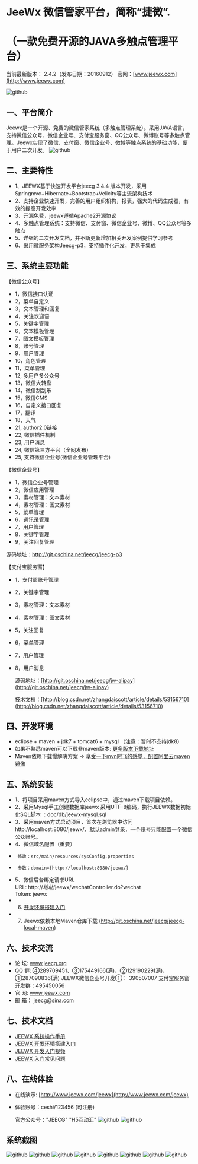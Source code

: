 JeeWx 微信管家平台，简称“捷微”.
===============
  （一款免费开源的JAVA多触点管理平台）
===============
当前最新版本： 2.4.2（发布日期：20160912）
官网：[www.jeewx.com](http://www.jeewx.com) 

![github](http://img.blog.csdn.net/20161123110044167?watermark/2/text/aHR0cDovL2Jsb2cuY3Nkbi5uZXQv/font/5a6L5L2T/fontsize/400/fill/I0JBQkFCMA==/dissolve/70/gravity/Center "jeewx")
<br>

一、平台简介
-----------------------------------
Jeewx是一个开源、免费的微信管家系统（多触点管理系统）。采用JAVA语言，支持微信公众号、微信企业号、支付宝服务窗、QQ公众号、微博账号等多触点管理。Jeewx实现了微信、支付窗、微信企业号、微博等触点系统的基础功能，便于用户二次开发。
![github](http://img.blog.csdn.net/20161123104736053?watermark/2/text/aHR0cDovL2Jsb2cuY3Nkbi5uZXQv/font/5a6L5L2T/fontsize/400/fill/I0JBQkFCMA==/dissolve/70/gravity/Center "jeewx")

二、主要特性
-----------------------------------
* 	1、JEEWX基于快速开发平台jeecg 3.4.4 版本开发，采用Springmvc+Hibernate+Bootstrap+Velicity等主流架构技术
*   2、支持企业快速开发，完善的用户组织机构，报表，强大的代码生成器，有效的提高开发效率
*   3、开源免费，jeewx遵循Apache2开源协议
*   4、多触点管理系统：支持微信、支付窗、微信企业号、微博、QQ公众号等多触点
*   5、详细的二次开发文档，并不断更新增加相关开发案例提供学习参考
*   6、采用微服务架构Jeecg-p3，支持插件化开发，更易于集成


三、系统主要功能
-----------------------------------

【微信公众号】
*   1，微信接口认证
*   2，菜单自定义
*   3，文本管理和回复
*   4，关注欢迎语
*   5，关键字管理
*   6，文本模板管理
*   7，图文模板管理
*   8，账号管理
*   9，用户管理
*   10，角色管理
*   11，菜单管理
*   12, 多用户多公众号
*   13，微信大转盘
*   14，微信刮刮乐
*   15，微信CMS
*   16，自定义接口回复
*   17，翻译
*   18，天气
*   21, author2.0链接
*   22, 微信插件机制
*   23, 用户消息
*   24, 微信第三方平台（全网发布）
*   25, 支持微信企业号(微信企业号管理平台)


【微信企业号】
*   1，微信企业号管理
*   2，微信应用管理
*   3，素材管理：文本素材
*   4，素材管理：图文素材
*   5，菜单管理
*   6，通讯录管理
*   7，用户管理
*   8，关键字管理
*   9，关注回复管理

   源码地址：http://git.oschina.net/jeecg/jeecg-p3
	
【支付宝服务窗】
*   1，支付窗账号管理
*   2，关键字管理
*   3，素材管理：文本素材
*   4，素材管理：图文素材
*   5，关注回复
*   6，菜单管理
*   7，用户管理
*   8，用户消息

    源码地址：[http://git.oschina.net/jeecg/jw-alipay](http://git.oschina.net/jeecg/jw-alipay)
	
	技术文档：[http://blog.csdn.net/zhangdaiscott/article/details/53156710](http://blog.csdn.net/zhangdaiscott/article/details/53156710)

四、开发环境
-----------------------------------
  * eclipse + maven + jdk7 + tomcat6 + mysql （注意：暂时不支持jdk8）
  * 如果不熟悉maven可以下载非maven版本: [更多版本下载地址](http://www.jeecg.org/forum.php?mod=viewthread&tid=1229&page=1&extra=#pid3642)
  * Maven依赖下载慢解决方案 => [享受一下mvn时飞的感觉，配置阿里云maven镜像](http://www.jeecg.org/forum.php?mod=viewthread&tid=3949)

五、系统安装
-----------------------------------
* 	1、将项目采用maven方式导入eclipse中，通过maven下载项目依赖。
* 	2、采用Mysql手工创建数据库jeewx 采用UTF-8编码，执行JEEWX数据初始化SQL脚本 ：doc/db/jeewx-mysql.sql
* 	3、采用maven方式启动项目，首次在浏览器中访问 http://localhost:8080/jeewx/，默认admin登录，一个账号只能配置一个微信公众账号。
* 	4、微信域名配置（重要）
* 	   修改：src/main/resources/sysConfig.properties
* 	   参数：domain={http://localhost:8080/jeewx/}
* 	5、微信后台绑定请求URL      
        URL:   http://*地址*/jeewx/wechatController.do?wechat<br>
        Token:  jeewx<br>
*   6. [开发环境搭建入门](http://www.jeecg.org/forum.php?mod=viewthread&tid=2080&extra=page%3D2) 
*   7. Jeewx依赖本地Maven仓库下载 (http://git.oschina.net/jeecg/jeecg-local-maven) 

六、技术交流
-----------------------------------
* 	论 坛:  www.jeecg.org
* 	QQ 群:  ④289709451、③175449166(满)、②129190229(满)、①287090836(满)
            JEEWX微信企业号开发①： 390507007
			支付宝服务窗开发群：495450056
* 	官 网:  www.jeewx.com
* 	邮 箱： jeecg@sina.com


七、技术文档
-----------------------------------
* [JEEWX 系统操作手册](http://blog.csdn.net/zhangdaiscott/article/details/50950739)
* [JEEWX 开发环境搭建入门](http://blog.csdn.net/zhangdaiscott/article/details/50915206)
* [JEEWX 开发入门视频](http://www.jeecg.org/forum.php?mod=viewthread&tid=2309&extra=page%3D1)
* [JEEWX 入门常见问题](http://www.jeecg.org/forum.php?mod=viewthread&tid=1830&extra=page%3D1)

八、在线体验
-----------------------------------
*   在线演示: [http://www.jeewx.com/jeewx](http://www.jeewx.com/jeewx)
*   体验账号：ceshi/123456 (可注册)

    官方公众号："JEECG"  "H5互动汇"
![github](http://img.blog.csdn.net/20160323155143399?watermark/2/text/aHR0cDovL2Jsb2cuY3Nkbi5uZXQv/font/5a6L5L2T/fontsize/400/fill/I0JBQkFCMA==/dissolve/70/gravity/Center "jeewx")
![github](http://img.blog.csdn.net/20160323154916164?watermark/2/text/aHR0cDovL2Jsb2cuY3Nkbi5uZXQv/font/5a6L5L2T/fontsize/400/fill/I0JBQkFCMA==/dissolve/70/gravity/Center "jeewx")


系统截图 
-----------------------------------
![github](http://img.blog.csdn.net/20160908175834009?watermark/2/text/aHR0cDovL2Jsb2cuY3Nkbi5uZXQv/font/5a6L5L2T/fontsize/400/fill/I0JBQkFCMA==/dissolve/70/gravity/Center "jeewx")
![github](http://img.blog.csdn.net/20160822173828381?watermark/2/text/aHR0cDovL2Jsb2cuY3Nkbi5uZXQv/font/5a6L5L2T/fontsize/400/fill/I0JBQkFCMA==/dissolve/70/gravity/Center "jeewx")
![github](http://img.blog.csdn.net/20160822173833177?watermark/2/text/aHR0cDovL2Jsb2cuY3Nkbi5uZXQv/font/5a6L5L2T/fontsize/400/fill/I0JBQkFCMA==/dissolve/70/gravity/Center "jeewx")
![github](http://img.blog.csdn.net/20160323152508827?watermark/2/text/aHR0cDovL2Jsb2cuY3Nkbi5uZXQv/font/5a6L5L2T/fontsize/400/fill/I0JBQkFCMA==/dissolve/70/gravity/Center "jeewx")
![github](http://img.blog.csdn.net/20160323153059001?watermark/2/text/aHR0cDovL2Jsb2cuY3Nkbi5uZXQv/font/5a6L5L2T/fontsize/400/fill/I0JBQkFCMA==/dissolve/70/gravity/Center "jeewx")
![github](http://img.blog.csdn.net/20160323153104923?watermark/2/text/aHR0cDovL2Jsb2cuY3Nkbi5uZXQv/font/5a6L5L2T/fontsize/400/fill/I0JBQkFCMA==/dissolve/70/gravity/Center "jeewx")
![github](http://img.blog.csdn.net/20160323153117501?watermark/2/text/aHR0cDovL2Jsb2cuY3Nkbi5uZXQv/font/5a6L5L2T/fontsize/400/fill/I0JBQkFCMA==/dissolve/70/gravity/Center "jeewx")
![github](http://img.blog.csdn.net/20160323153122251?watermark/2/text/aHR0cDovL2Jsb2cuY3Nkbi5uZXQv/font/5a6L5L2T/fontsize/400/fill/I0JBQkFCMA==/dissolve/70/gravity/Center "jeewx")
